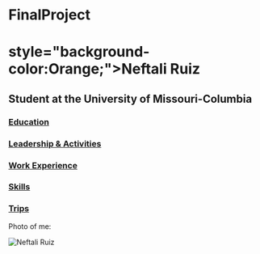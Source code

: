 # FinalProject
<!DOCTYPE html>
<html>
<body>

<h1>style="background-color:Orange;">Neftali Ruiz</h1>
<h2>Student at the University of Missouri-Columbia</h2>
<h3><a href="Education.md">Education</a></h>
<h3><a href="Leadership & Activities.md">Leadership & Activities</a></h3>
<h3><a href="Work Experience.md">Work Experience</a></h3>
<h3><a href="Skills.md">Skills</a></h3>
<h3><a href="Trips.md">Trips</a></h3>


<p>Photo of me:</p>
<img src="https://user-images.githubusercontent.com/89501767/145317816-31869f1d-9b60-40e4-ad64-fa227c6507ec.jpg" alt="Neftali Ruiz">
</body>
</html>
